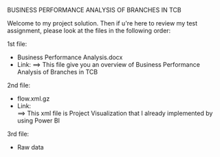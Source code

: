 BUSINESS PERFORMANCE ANALYSIS OF BRANCHES IN TCB

Welcome to my project solution. Then if u're here to review my test assignment, please look at the files in the following order:

1st file:
- Business Performance Analysis.docx
- Link: 
       ==> This file give you an overview of Business Performance Analysis of Branches in TCB
       
2nd file:
- flow.xml.gz
- Link:  
       ==> This xml file is Project Visualization that I already implemented by using Power BI
       
3rd file:
- Raw data
